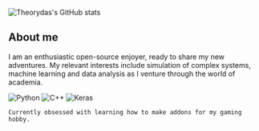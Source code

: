 ![Theorydas's GitHub stats](https://github-readme-stats.vercel.app/api?username=theorydas&show_icons=true&theme=transparent&count_private=true&custom_title=Theoryda's%20Github%20Stats)

## About me
I am an enthusiastic open-source enjoyer, ready to share my new adventures.
My relevant interests include simulation of complex systems, machine learning and data analysis as I venture through the world of academia.

![Python](https://img.shields.io/badge/python-3670A0?style=for-the-badge&logo=python&logoColor=ffdd54)
![C++](https://img.shields.io/badge/c++-%2300599C.svg?style=for-the-badge&logo=c%2B%2B&logoColor=white)
![Keras](https://img.shields.io/badge/Keras-%23D00000.svg?style=for-the-badge&logo=Keras&logoColor=white)

`Currently obsessed with learning how to make addons for my gaming hobby.`

<!-- ## Favourite Tech Stack -->
